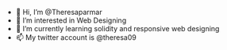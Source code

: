 - 👋 Hi, I’m @Theresaparmar
- 👀 I’m interested in Web Designing 
- 🌱 I’m currently learning solidity and responsive web designing 
- 📫 My twitter account is @theresa09

<!---
Theresaparmar/Theresaparmar is a ✨ special ✨ repository because its `README.md` (this file) appears on your GitHub profile.
You can click the Preview link to take a look at your changes.
--->
